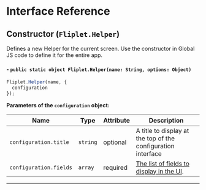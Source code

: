 # Interface Reference

## Constructor (`Fliplet.Helper`)

Defines a new Helper for the current screen. Use the constructor in Global JS code to define it for the entire app.

#### - `public static object Fliplet.Helper(name: String, options: Object)`

```js
Fliplet.Helper(name, {
  configuration
});
```

**Parameters of the `configuration` object:**

<table style="width:100%">
  <thead>
    <th>Name</th>
    <th>Type</th>
    <th>Attribute</th>
    <th>Description</th>
  </thead>
  <tbody>
    <tr>
      <td><code>configuration.title</code></td>
      <td><code>string</code></td>
      <td>optional</td>
      <td>A title to display at the top of the configuration interface</td>
    </tr>
    <tr>
      <td><code>configuration.fields</code></td>
      <td><code>array</code></td>
      <td>required</td>
      <td><a href="http://127.0.0.1:4000/API/helpers/interface-fields.html">The list of fields to display in the UI</a>.</td>
    </tr>
  </tbody>
</table>

---